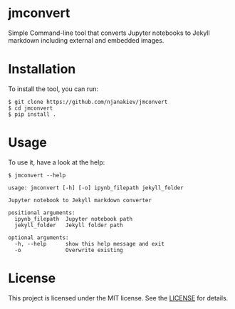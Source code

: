 # jmconvert

Simple Command-line tool that converts Jupyter notebooks to Jekyll markdown including external and embedded images.


# Installation

To install the tool, you can run:

    $ git clone https://github.com/njanakiev/jmconvert
    $ cd jmconvert
    $ pip install .


# Usage

To use it, have a look at the help:

    $ jmconvert --help
    
    usage: jmconvert [-h] [-o] ipynb_filepath jekyll_folder                                             

    Jupyter notebook to Jekyll markdown converter   

    positional arguments:   
      ipynb_filepath  Jupyter notebook path         
      jekyll_folder   Jekyll folder path            

    optional arguments:     
      -h, --help      show this help message and exit                                                
      -o              Overwrite existing
    
# License 
This project is licensed under the MIT license. See the [LICENSE](LICENSE) for details.
